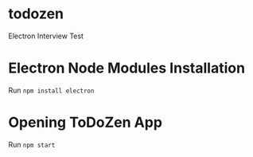 # todozen
Electron Interview Test

# Electron Node Modules Installation
Run `npm install electron`

# Opening ToDoZen App
Run `npm start`
